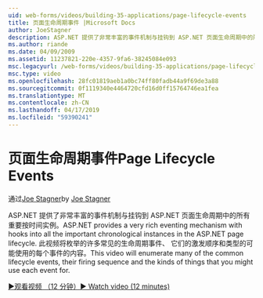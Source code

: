 ```yaml
---
uid: web-forms/videos/building-35-applications/page-lifecycle-events
title: 页面生命周期事件 |Microsoft Docs
author: JoeStagner
description: ASP.NET 提供了非常丰富的事件机制与挂钩到 ASP.NET 页面生命周期中的所有重要按时间实例。 此视频将枚举...
ms.author: riande
ms.date: 04/09/2009
ms.assetid: 11237821-220e-4357-9fa6-38245084e093
msc.legacyurl: /web-forms/videos/building-35-applications/page-lifecycle-events
msc.type: video
ms.openlocfilehash: 28fc01819aeb1a0bc74ff80fadb44a9f69de3a88
ms.sourcegitcommit: 0f1119340e4464720cfd16d0ff15764746ea1fea
ms.translationtype: MT
ms.contentlocale: zh-CN
ms.lasthandoff: 04/17/2019
ms.locfileid: "59390241"
---
```

# <a name="page-lifecycle-events"></a><span data-ttu-id="11a29-104">页面生命周期事件</span><span class="sxs-lookup"><span data-stu-id="11a29-104">Page Lifecycle Events</span></span>

<span data-ttu-id="11a29-105">通过[Joe Stagner](https://github.com/JoeStagner)</span><span class="sxs-lookup"><span data-stu-id="11a29-105">by [Joe Stagner](https://github.com/JoeStagner)</span></span>

<span data-ttu-id="11a29-106">ASP.NET 提供了非常丰富的事件机制与挂钩到 ASP.NET 页面生命周期中的所有重要按时间实例。</span><span class="sxs-lookup"><span data-stu-id="11a29-106">ASP.NET provides a very rich eventing mechanism with hooks into all the important chronological instances in the ASP.NET page lifecycle.</span></span> <span data-ttu-id="11a29-107">此视频将枚举的许多常见的生命周期事件、 它们的激发顺序和类型的可能使用的每个事件的内容。</span><span class="sxs-lookup"><span data-stu-id="11a29-107">This video will enumerate many of the common lifecycle events, their firing sequence and the kinds of things that you might use each event for.</span></span>

[<span data-ttu-id="11a29-108">&#9654;观看视频 （12 分钟）</span><span class="sxs-lookup"><span data-stu-id="11a29-108">&#9654; Watch video (12 minutes)</span></span>](https://channel9.msdn.com/Blogs/ASP-NET-Site-Videos/page-lifecycle-events)
